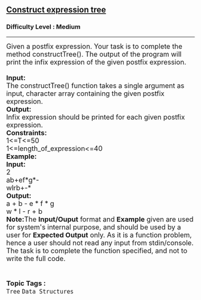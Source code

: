 <h2><a href="https://www.geeksforgeeks.org/problems/construct-an-expression-tree/1?itm_source=geeksforgeeks&itm_medium=article&itm_campaign=bottom_sticky_on_article">Construct expression tree</a></h2><h3>Difficulty Level : Medium</h3><hr><div class="problems_problem_content__Xm_eO"><p><span style="font-size:18px">Given a postfix expression. Your task is to complete the method constructTree(). The output of the program will print the infix expression of the given postfix expression.<br>
<br>
<strong>Input:</strong><br>
The constructTree() function takes a single argument as input, character array containing the given postfix expression.<br>
<strong>Output:</strong><br>
Infix expression should be printed for each given postfix expression.<br>
<strong>Constraints:</strong><br>
1&lt;=T&lt;=50<br>
1&lt;=length_of_expression&lt;=40<br>
<strong>Example:<br>
Input:</strong><br>
2<br>
ab+ef*g*-<br>
wlrb+-*<br>
<strong>Output:</strong><br>
a + b - e * f * g<br>
w * l - r + b<br>
<strong>Note:</strong>The <strong>Input/Ouput</strong> format and <strong>Example</strong> given are used for system's internal purpose, and should be used by a user for <strong>Expected Output</strong> only. As it is a function problem, hence a user should not read any input from stdin/console. The task is to complete the function specified, and not to write the full code.</span></p>
</div><br><p><span style=font-size:18px><strong>Topic Tags : </strong><br><code>Tree</code>&nbsp;<code>Data Structures</code>&nbsp;
